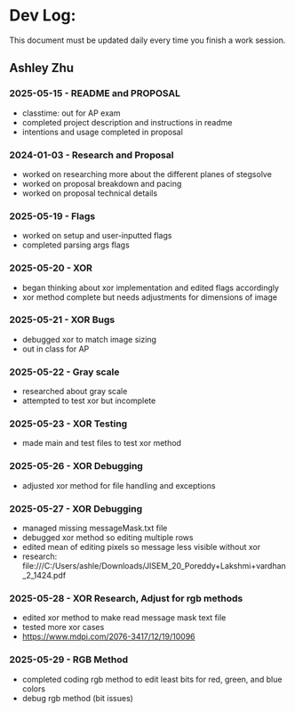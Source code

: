 # Dev Log:

This document must be updated daily every time you finish a work session.

## Ashley Zhu

### 2025-05-15 - README and PROPOSAL
- classtime: out for AP exam
- completed project description and instructions in readme
- intentions and usage completed in proposal

### 2024-01-03 - Research and Proposal
- worked on researching more about the different planes of stegsolve 
- worked on proposal breakdown and pacing
- worked on proposal technical details

### 2025-05-19 - Flags
- worked on setup and user-inputted flags
- completed parsing args flags

### 2025-05-20 - XOR
- began thinking about xor implementation and edited flags accordingly
- xor method complete but needs adjustments for dimensions of image

### 2025-05-21 - XOR Bugs
- debugged xor to match image sizing 
- out in class for AP

### 2025-05-22 - Gray scale
- researched about gray scale
- attempted to test xor but incomplete

### 2025-05-23 - XOR Testing
- made main and test files to test xor method

### 2025-05-26 - XOR Debugging
- adjusted xor method for file handling and exceptions

### 2025-05-27 - XOR Debugging
- managed missing messageMask.txt file
- debugged xor method so editing multiple rows
- edited mean of editing pixels so message less visible without xor
- research: file:///C:/Users/ashle/Downloads/JISEM_20_Poreddy+Lakshmi+vardhan_2_1424.pdf

### 2025-05-28 - XOR Research, Adjust for rgb methods
- edited xor method to make read message mask text file
- tested more xor cases
- https://www.mdpi.com/2076-3417/12/19/10096

### 2025-05-29 - RGB Method
- completed coding rgb method to edit least bits for red, green, and blue colors
- debug rgb method (bit issues)

